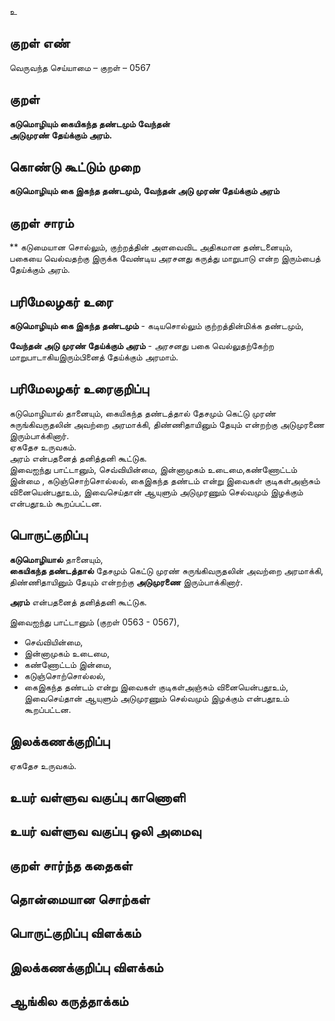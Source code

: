 உ

## குறள் எண் 

வெருவந்த செய்யாமை   – குறள் – 0567  

## குறள் 

**கடுமொழியும் கையிகந்த தண்டமும் வேந்தன்  
அடுமுரண் தேய்க்கும் அரம்.**  

## கொண்டு கூட்டும் முறை

**கடுமொழியும் கை இகந்த தண்டமும், வேந்தன் அடு முரண் தேய்க்கும் அரம்**

## குறள் சாரம் 

**
கடுமையான சொல்லும், குற்றத்தின் அளவைவிட அதிகமான தண்டனையும்,  
பகையை வெல்வதற்கு இருக்க வேண்டிய அரசனது கருத்து மாறுபாடு என்ற இரும்பைத் தேய்க்கும் அரம்.  

## பரிமேலழகர் உரை

**கடுமொழியும் கை இகந்த தண்டமும்** - கடியசொல்லும் குற்றத்தின்மிக்க தண்டமும்,  

**வேந்தன் அடு முரண் தேய்க்கும் அரம்** - அரசனது பகை வெல்லுதற்கேற்ற மாறுபாடாகியஇரும்பினைத் தேய்க்கும் அரமாம். 

## பரிமேலழகர் உரைகுறிப்பு   

கடுமொழியால் தானையும், கையிகந்த தண்டத்தால் தேசமும் கெட்டு முரண் சுருங்கிவருதலின் அவற்றை அரமாக்கி, திண்ணிதாயினும் தேயும் என்றற்கு அடுமுரணை இரும்பாக்கினார்.  
ஏகதேச உருவகம்.  
அரம் என்பதனைத் தனித்தனி கூட்டுக.  
இவைஐந்து பாட்டானும், செவ்வியின்மை, இன்னாமுகம் உடைமை,கண்ணோட்டம் இன்மை , கடுஞ்சொற்சொல்லல், கைஇகந்த தண்டம் என்று இவைகள் குடிகள்அஞ்சும் வினையென்பதூஉம், இவைசெய்தான் ஆயுளும் அடுமுரணும் செல்வமும் இழக்கும் என்பதூஉம் கூறப்பட்டன.    

## பொருட்குறிப்பு 

**கடுமொழியால்** தானையும்,  
**கையிகந்த தண்டத்தால்** தேசமும் கெட்டு முரண் சுருங்கிவருதலின் அவற்றை அரமாக்கி,  
திண்ணிதாயினும் தேயும் என்றற்கு **அடுமுரணை** இரும்பாக்கினார்.  
  
**அரம்** என்பதனைத் தனித்தனி கூட்டுக.  

இவைஐந்து பாட்டானும் (குறள் 0563 - 0567),  
* செவ்வியின்மை,  
* இன்னாமுகம் உடைமை,  
* கண்ணோட்டம் இன்மை,  
* கடுஞ்சொற்சொல்லல்,   
* கைஇகந்த தண்டம் என்று இவைகள் குடிகள்அஞ்சும் வினையென்பதூஉம்,  
இவைசெய்தான் ஆயுளும் அடுமுரணும் செல்வமும் இழக்கும் என்பதூஉம் கூறப்பட்டன.     

## இலக்கணக்குறிப்பு  

ஏகதேச உருவகம்.  

## உயர் வள்ளுவ வகுப்பு காணொளி


## உயர் வள்ளுவ வகுப்பு ஒலி அமைவு 

 
## குறள் சார்ந்த கதைகள் 


## தொன்மையான சொற்கள்


## பொருட்குறிப்பு விளக்கம்


## இலக்கணக்குறிப்பு விளக்கம்


## ஆங்கில கருத்தாக்கம் 


